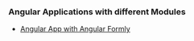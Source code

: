 ### Angular Applications with different Modules

* [Angular App with Angular Formly](https://github.com/sateesh2020/angular-apps/tree/master/angular-formly-data-perist)
